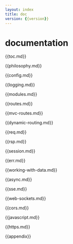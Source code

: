 ```yaml
---
layout: index
title: doc
version: {{version}}
---
```


documentation
=====
{{toc.md}}

{{philosophy.md}}

{{config.md}}

{{logging.md}}

{{modules.md}}

{{routes.md}}

{{mvc-routes.md}}

{{dynamic-routing.md}}

{{req.md}}

{{rsp.md}}

{{session.md}}

{{err.md}}

{{working-with-data.md}}

{{async.md}}

{{sse.md}}

{{web-sockets.md}}

{{cors.md}}

{{javascript.md}}

{{https.md}}

{{appendix}}
